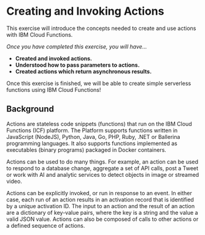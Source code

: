 <!--
#
# Licensed to the Apache Software Foundation (ASF) under one or more
# contributor license agreements.  See the NOTICE file distributed with
# this work for additional information regarding copyright ownership.
# The ASF licenses this file to You under the Apache License, Version 2.0
# (the "License"); you may not use this file except in compliance with
# the License.  You may obtain a copy of the License at
#
#     http://www.apache.org/licenses/LICENSE-2.0
#
# Unless required by applicable law or agreed to in writing, software
# distributed under the License is distributed on an "AS IS" BASIS,
# WITHOUT WARRANTIES OR CONDITIONS OF ANY KIND, either express or implied.
# See the License for the specific language governing permissions and
# limitations under the License.
#
-->

# Creating and Invoking Actions

This exercise will introduce the concepts needed to create and use actions with IBM Cloud Functions.

_Once you have completed this exercise, you will have…_

* **Created and invoked actions.**
* **Understood how to pass parameters to actions.**
* **Created actions which return asynchronous results.**

Once this exercise is finished, we will be able to create simple serverless functions using IBM Cloud Functions!

## Background

Actions are stateless code snippets (functions) that run on the IBM Cloud Functions (ICF) platform. The Platform supports functions written in JavaScript (NodeJS), Python, Java, Go, PHP, Ruby, .NET or Ballerina programming languages. It also supports functions implemented as executables (binary programs) packaged in Docker containers.

Actions can be used to do many things. For example, an action can be used to respond to a database change, aggregate a set of API calls, post a Tweet or work with AI and analytic services to detect objects in image or streamed video.

Actions can be explicitly invoked, or run in response to an event. In either case, each run of an action results in an activation record that is identified by a unique activation ID. The input to an action and the result of an action are a dictionary of key-value pairs, where the key is a string and the value a valid JSON value. Actions can also be composed of calls to other actions or a defined sequence of actions.
